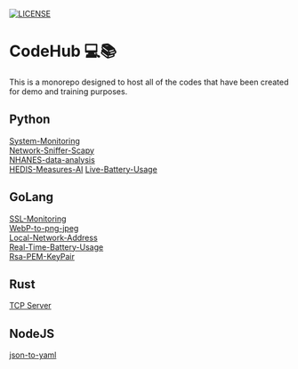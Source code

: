 <!-- @format -->

[![LICENSE](https://img.shields.io/github/license/rtiwariops/CodeHub)](https://github.com/rtiwariops/CodeHub/blob/main/LICENSE)

# CodeHub 💻📚

This is a monorepo designed to host all of the codes that have been created for demo and training purposes.

## Python

[System-Monitoring](https://github.com/rtiwariops/CodeHub/tree/main/hostmon-python)  
[Network-Sniffer-Scapy](https://github.com/rtiwariops/CodeHub/tree/main/netsniff-python)  
[NHANES-data-analysis](https://github.com/rtiwariops/CodeHub/tree/main/ML-AI-Examples/NHANES-data-analysis)  
[HEDIS-Measures-AI](https://github.com/rtiwariops/CodeHub/tree/main/ML-AI-Examples/HEDIS-measures)
[Live-Battery-Usage](https://github.com/rtiwariops/CodeHub/tree/main/live-battery-usage-python)

## GoLang

[SSL-Monitoring](https://github.com/rtiwariops/CodeHub/tree/main/sslmon-go)  
[WebP-to-png-jpeg](https://github.com/rtiwariops/CodeHub/tree/main/utility/webp-to-png-jpeg-go)  
[Local-Network-Address](https://github.com/rtiwariops/CodeHub/tree/main/utility/local-network-address)  
[Real-Time-Battery-Usage](https://github.com/rtiwariops/CodeHub/tree/main/utility/battery_usage_go)  
[Rsa-PEM-KeyPair](https://github.com/rtiwariops/CodeHub/tree/main/rsa-pem-key-pair)

## Rust

[TCP Server](https://github.com/rtiwariops/CodeHub/tree/main/tcp-server-rust)

## NodeJS

[json-to-yaml](https://github.com/rtiwariops/CodeHub/tree/main/utility/json2yaml-node)
